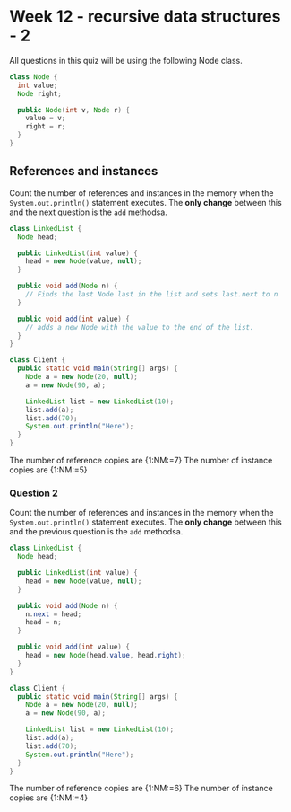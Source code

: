 # Week 12 - recursive data structures - 2

All questions in this quiz will be using the following Node class.
```java
class Node {
  int value;
  Node right;

  public Node(int v, Node r) {
    value = v;
    right = r;
  }
}
```


## References and instances
Count the number of references and instances in the memory when the `System.out.println()` statement executes. The **only change** between this and the next question is the `add` methodsa.

```java
class LinkedList {
  Node head;

  public LinkedList(int value) {
    head = new Node(value, null);
  }

  public void add(Node n) {
    // Finds the last Node last in the list and sets last.next to n
  }

  public void add(int value) {
    // adds a new Node with the value to the end of the list.
  }
}

class Client {
  public static void main(String[] args) {
    Node a = new Node(20, null);
    a = new Node(90, a);

    LinkedList list = new LinkedList(10);
    list.add(a);
    list.add(70);
    System.out.println("Here");
  }
}
```

The number of reference copies are {1:NM:=7}
The number of instance copies are {1:NM:=5}

### Question 2
Count the number of references and instances in the memory when the `System.out.println()` statement executes. The **only change** between this and the previous question is the `add` methodsa.

```java
class LinkedList {
  Node head;

  public LinkedList(int value) {
    head = new Node(value, null);
  }

  public void add(Node n) {
    n.next = head;
    head = n;
  }

  public void add(int value) {
    head = new Node(head.value, head.right);
  }
}

class Client {
  public static void main(String[] args) {
    Node a = new Node(20, null);
    a = new Node(90, a);

    LinkedList list = new LinkedList(10);
    list.add(a);
    list.add(70);
    System.out.println("Here");
  }
}
```

The number of reference copies are {1:NM:=6}
The number of instance copies are {1:NM:=4}
